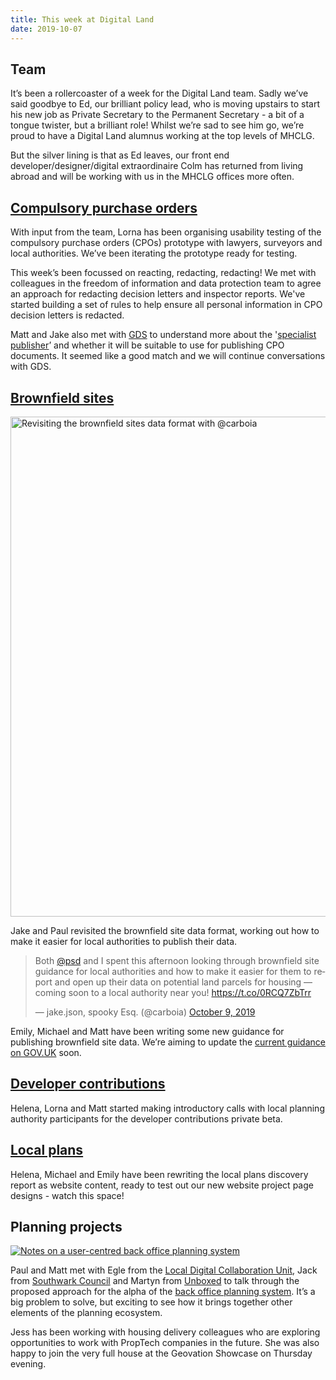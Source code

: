 ```yaml
---
title: This week at Digital Land
date: 2019-10-07
---
```


## Team
It’s been a rollercoaster of a week for the Digital Land team. Sadly we’ve said goodbye to Ed, our brilliant policy lead, who is moving upstairs to start his new job as Private Secretary to the Permanent Secretary - a bit of a tongue twister, but a brilliant role! Whilst we’re sad to see him go, we’re proud to have a Digital Land alumnus working at the top levels of MHCLG.

But the silver lining is that as Ed leaves, our front end developer/designer/digital extraordinaire Colm has returned from living abroad and will be working with us in the MHCLG offices more often.

## [Compulsory purchase orders](https://digital-land.github.io/project/compulsory-purchase-orders/)
With input from the team, Lorna has been organising usability testing of the compulsory purchase orders (CPOs) prototype with lawyers, surveyors and local authorities. We’ve been iterating the prototype ready for testing.

This week’s been focussed on reacting, redacting, redacting! We met with colleagues in the freedom of information and data protection team to agree an approach for redacting decision letters and inspector reports. We've started building a set of rules to help ensure all personal information in CPO decision letters is redacted.

Matt and Jake also met with [GDS](https://www.gov.uk/government/organisations/government-digital-service) to understand more about the '[specialist publisher](https://github.com/alphagov/specialist-publisher)’ and whether it will be suitable to use for publishing CPO documents. It seemed like a good match and we will continue conversations with GDS.

## [Brownfield sites](https://digital-land.github.io/project/brownfield-sites/)
<a data-flickr-embed="true" href="https://www.flickr.com/photos/psd/48870624373/" title="Revisiting the brownfield sites data format with @carboia"><img src="https://live.staticflickr.com/65535/48870624373_afb2e59581_c.jpg" width="743" height="800" alt="Revisiting the brownfield sites data format with @carboia"></a>

Jake and Paul revisited the brownfield site data format, working out how to make it easier for local authorities to publish their data.

<blockquote class="twitter-tweet"><p lang="en" dir="ltr">Both <a href="https://twitter.com/psd?ref_src=twsrc%5Etfw">@psd</a> and I spent this afternoon looking through brownfield site guidance for local authorities and how to make it easier for them to report and open up their data on potential land parcels for housing — coming soon to a local authority near you! <a href="https://t.co/0RCQ7ZbTrr">https://t.co/0RCQ7ZbTrr</a></p>&mdash; jake.json, spooky Esq. (@carboia) <a href="https://twitter.com/carboia/status/1182019622138253317?ref_src=twsrc%5Etfw">October 9, 2019</a></blockquote>

Emily, Michael and Matt have been writing some new guidance for publishing brownfield site data. We’re aiming to update the [current guidance on GOV.UK](https://www.gov.uk/government/publications/brownfield-land-registers-data-standard) soon.

## [Developer contributions](https://digital-land.github.io/project/developer-contributions/)
Helena, Lorna and Matt started making introductory calls with local planning authority participants for the developer contributions private beta.

## [Local plans](https://digital-land.github.io/project/local-plans/)
Helena, Michael and Emily have been rewriting the local plans discovery report as website content, ready to test out our new website project page designs - watch this space!

## Planning projects
<a href="https://www.flickr.com/photos/psd/48880277381/in/dateposted/" title="Notes on a user-centred back office planning system"><img src="https://live.staticflickr.com/65535/48880277381_8cb2589e63_c.jpg" alt="Notes on a user-centred back office planning system"></a>

Paul and Matt met with Egle from the [Local Digital Collaboration Unit](https://localdigital.gov.uk/), Jack from [Southwark Council](https://www.southwark.gov.uk/) and Martyn from [Unboxed](https://unboxed.co/) to talk through the proposed approach for the alpha of the [back office planning system](https://www.southwark.gov.uk/innovate/collabrative-project/planning-back-office). It’s a big problem to solve, but exciting to see how it brings together other elements of the planning ecosystem.

Jess has been working with housing delivery colleagues who are exploring opportunities to work with PropTech companies in the future. She was also happy to join the very full house at the Geovation Showcase on Thursday evening.
